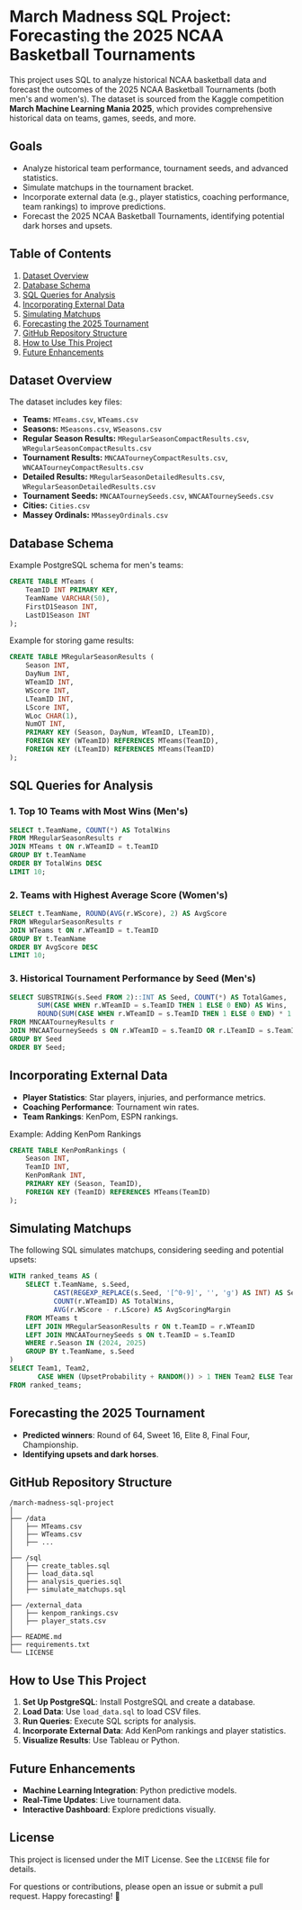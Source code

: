 # March Madness SQL Project: Forecasting the 2025 NCAA Basketball Tournaments

This project uses SQL to analyze historical NCAA basketball data and forecast the outcomes of the 2025 NCAA Basketball Tournaments (both men's and women's). The dataset is sourced from the Kaggle competition **March Machine Learning Mania 2025**, which provides comprehensive historical data on teams, games, seeds, and more.

## Goals
- Analyze historical team performance, tournament seeds, and advanced statistics.
- Simulate matchups in the tournament bracket.
- Incorporate external data (e.g., player statistics, coaching performance, team rankings) to improve predictions.
- Forecast the 2025 NCAA Basketball Tournaments, identifying potential dark horses and upsets.

## Table of Contents
1. [Dataset Overview](#dataset-overview)
2. [Database Schema](#database-schema)
3. [SQL Queries for Analysis](#sql-queries-for-analysis)
4. [Incorporating External Data](#incorporating-external-data)
5. [Simulating Matchups](#simulating-matchups)
6. [Forecasting the 2025 Tournament](#forecasting-the-2025-tournament)
7. [GitHub Repository Structure](#github-repository-structure)
8. [How to Use This Project](#how-to-use-this-project)
9. [Future Enhancements](#future-enhancements)

## Dataset Overview
The dataset includes key files:
- **Teams:** `MTeams.csv`, `WTeams.csv`
- **Seasons:** `MSeasons.csv`, `WSeasons.csv`
- **Regular Season Results:** `MRegularSeasonCompactResults.csv`, `WRegularSeasonCompactResults.csv`
- **Tournament Results:** `MNCAATourneyCompactResults.csv`, `WNCAATourneyCompactResults.csv`
- **Detailed Results:** `MRegularSeasonDetailedResults.csv`, `WRegularSeasonDetailedResults.csv`
- **Tournament Seeds:** `MNCAATourneySeeds.csv`, `WNCAATourneySeeds.csv`
- **Cities:** `Cities.csv`
- **Massey Ordinals:** `MMasseyOrdinals.csv`

## Database Schema
Example PostgreSQL schema for men's teams:
```sql
CREATE TABLE MTeams (
    TeamID INT PRIMARY KEY,
    TeamName VARCHAR(50),
    FirstD1Season INT,
    LastD1Season INT
);
```

Example for storing game results:
```sql
CREATE TABLE MRegularSeasonResults (
    Season INT,
    DayNum INT,
    WTeamID INT,
    WScore INT,
    LTeamID INT,
    LScore INT,
    WLoc CHAR(1),
    NumOT INT,
    PRIMARY KEY (Season, DayNum, WTeamID, LTeamID),
    FOREIGN KEY (WTeamID) REFERENCES MTeams(TeamID),
    FOREIGN KEY (LTeamID) REFERENCES MTeams(TeamID)
);
```

## SQL Queries for Analysis
### 1. Top 10 Teams with Most Wins (Men's)
```sql
SELECT t.TeamName, COUNT(*) AS TotalWins
FROM MRegularSeasonResults r
JOIN MTeams t ON r.WTeamID = t.TeamID
GROUP BY t.TeamName
ORDER BY TotalWins DESC
LIMIT 10;
```

### 2. Teams with Highest Average Score (Women's)
```sql
SELECT t.TeamName, ROUND(AVG(r.WScore), 2) AS AvgScore
FROM WRegularSeasonResults r
JOIN WTeams t ON r.WTeamID = t.TeamID
GROUP BY t.TeamName
ORDER BY AvgScore DESC
LIMIT 10;
```

### 3. Historical Tournament Performance by Seed (Men's)
```sql
SELECT SUBSTRING(s.Seed FROM 2)::INT AS Seed, COUNT(*) AS TotalGames,
       SUM(CASE WHEN r.WTeamID = s.TeamID THEN 1 ELSE 0 END) AS Wins,
       ROUND(SUM(CASE WHEN r.WTeamID = s.TeamID THEN 1 ELSE 0 END) * 1.0 / COUNT(*), 2) AS WinRate
FROM MNCAATourneyResults r
JOIN MNCAATourneySeeds s ON r.WTeamID = s.TeamID OR r.LTeamID = s.TeamID
GROUP BY Seed
ORDER BY Seed;
```

## Incorporating External Data
- **Player Statistics**: Star players, injuries, and performance metrics.
- **Coaching Performance**: Tournament win rates.
- **Team Rankings**: KenPom, ESPN rankings.

Example: Adding KenPom Rankings
```sql
CREATE TABLE KenPomRankings (
    Season INT,
    TeamID INT,
    KenPomRank INT,
    PRIMARY KEY (Season, TeamID),
    FOREIGN KEY (TeamID) REFERENCES MTeams(TeamID)
);
```

## Simulating Matchups
The following SQL simulates matchups, considering seeding and potential upsets:
```sql
WITH ranked_teams AS (
    SELECT t.TeamName, s.Seed,
           CAST(REGEXP_REPLACE(s.Seed, '[^0-9]', '', 'g') AS INT) AS SeedNumber,
           COUNT(r.WTeamID) AS TotalWins,
           AVG(r.WScore - r.LScore) AS AvgScoringMargin
    FROM MTeams t
    LEFT JOIN MRegularSeasonResults r ON t.TeamID = r.WTeamID
    LEFT JOIN MNCAATourneySeeds s ON t.TeamID = s.TeamID
    WHERE r.Season IN (2024, 2025)
    GROUP BY t.TeamName, s.Seed
)
SELECT Team1, Team2,
       CASE WHEN (UpsetProbability + RANDOM()) > 1 THEN Team2 ELSE Team1 END AS PredictedWinner
FROM ranked_teams;
```

## Forecasting the 2025 Tournament
- **Predicted winners**: Round of 64, Sweet 16, Elite 8, Final Four, Championship.
- **Identifying upsets and dark horses**.

## GitHub Repository Structure
```
/march-madness-sql-project
│
├── /data
│   ├── MTeams.csv
│   ├── WTeams.csv
│   ├── ...
│
├── /sql
│   ├── create_tables.sql
│   ├── load_data.sql
│   ├── analysis_queries.sql
│   ├── simulate_matchups.sql
│
├── /external_data
│   ├── kenpom_rankings.csv
│   ├── player_stats.csv
│
├── README.md
├── requirements.txt
└── LICENSE
```

## How to Use This Project
1. **Set Up PostgreSQL**: Install PostgreSQL and create a database.
2. **Load Data**: Use `load_data.sql` to load CSV files.
3. **Run Queries**: Execute SQL scripts for analysis.
4. **Incorporate External Data**: Add KenPom rankings and player statistics.
5. **Visualize Results**: Use Tableau or Python.

## Future Enhancements
- **Machine Learning Integration**: Python predictive models.
- **Real-Time Updates**: Live tournament data.
- **Interactive Dashboard**: Explore predictions visually.

## License
This project is licensed under the MIT License. See the `LICENSE` file for details.

For questions or contributions, please open an issue or submit a pull request. Happy forecasting! 🏀
